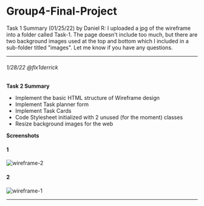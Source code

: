 # Group4-Final-Project

Task 1 Summary (01/25/22) by Daniel R:
I uploaded a jpg of the wireframe into a folder called Task-1. The page doesn't include too much, 
but there are two background images used at the top and bottom which I included in a sub-folder titled "images".
Let me know if you have any questions.
___
###### 1/28/22 @flx1derrick
**Task 2 Summary**  

- Implement the basic HTML structure of Wireframe design  
- Implement Task planner form  
- Implement Task Cards  
- Code Stylesheet initialized with 2 unused (for the moment) classes  
- Resize background images for the web  

**Screenshots**  

#### 1
![wireframe-2](https://user-images.githubusercontent.com/95151579/151500454-96cd0367-d56c-455f-98d0-6657d1a20cd3.png)  

#### 2
![wireframe-1](https://user-images.githubusercontent.com/95151579/151500456-4fee1ef1-548b-4b85-a02b-8f46199c789b.png)

___




